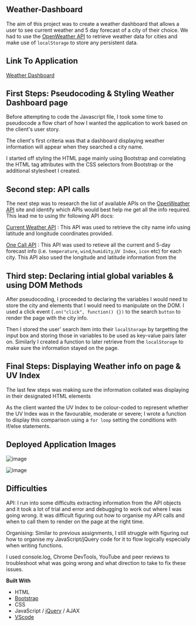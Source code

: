## Weather-Dashboard
The aim of this project was to create a weather dashboard that allows a user to see current weather and 5 day forecast of a city of their choice. We had to use the [OpenWeather API](https://openweathermap.org/api) to retrieve weather data for cities and make use of `localStorage` to store any persistent data.

## Link To Application
[Weather Dashboard](https://karen-o94.github.io/Weather-Dashboard/)

## First Steps: Pseudocoding & Styling Weather Dashboard page 
Before attempting to code the Javascript file, I took some time to pseudocode a flow chart of how I wanted the application to work based on the client's user story. 

The client's first criteria was that a dashboard displaying weather information will appear when they searched a city name. 

I started off styling the HTML page mainly using Bootstrap and correlating the HTML tag attributes with the CSS selectors from Bootstrap or the additional stylesheet I created.

## Second step: API calls
The next step was to research the list of available APIs on the [OpenWeather API](https://openweathermap.org/api) site and identify which APIs would best help me get all the info required. This lead me to using thr following API docs: 

[Current Weather API](https://openweathermap.org/current) : This API was used to retrieve the city name info using latitude and longitude coordinates provided. 

[One Call API](https://openweathermap.org/api/one-call-api) : This API was used to retieve all the current and 5-day forecast info (i.e. `temperature`, `wind`,`humidity`,`UV Index`, `icon` etc) for each city. This API also used the longitude and latitude information from the 

## Third step: Declaring intial global variables & using DOM Methods
After pseudocoding, I proceeded to declaring the variables I would need to store the city and elements that I would need to manipulate on the DOM. I used a click event (`.on("click", function() {})` to the search `button` to render the page with the city info.

Then I stored the user' search item into their `localStorage` by targetting the input box and storing those in variables to be used as key-value pairs later on. Similarly I created a function to later retrieve from the `localStorage` to make sure the information stayed on the page.

## Final Steps: Displaying Weather info on page & UV Index
The last few steps was making sure the information collated was displaying in their designated HTML elements 

As the client wanted the UV Index to be colour-coded to represent whether the UV Index was in the favourable, moderate or severe; I wrote a function to display this comparison using a `for loop` setting the conditions with if/else statements. 

## Deployed Application Images
![image](https://user-images.githubusercontent.com/74797740/105646075-ab2e2c00-5e95-11eb-8b8e-bbc13f3e20ee.png)

![image](https://user-images.githubusercontent.com/74797740/105646095-d0bb3580-5e95-11eb-8d4e-ba5fad1cfff8.png)

## Difficulties
API: I run into some difficults extracting information from the API objects and it took a lot of trial and error and debugging to work out where I was going wrong. It was difficult figuring out how to organise my API calls and when to call them to render on the page at the right time. 

Organising: Similar to previous assignments, I still struggle with figuring out how to organise my JavaScript/jQuery code for it to flow logically especially when writing functions.

I used console.log, Chrome DevTools, YouTube and peer reviews to troubleshoot what was going wrong and what direction to take to fix these issues.

**Built With**
- HTML
- [Bootstrap](https://getbootstrap.com/)
- CSS
- JavaScript / [jQuery](https://jquery.com/) / AJAX
- [VScode](https://code.visualstudio.com/)
